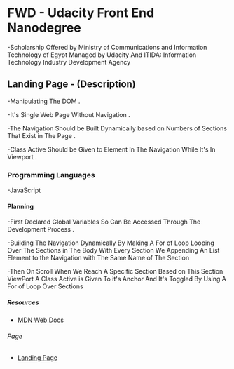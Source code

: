 # FWD - Udacity Front End Nanodegree

-Scholarship Offered by Ministry of Communications and Information Technology of Egypt Managed by Udacity And ITIDA: Information Technology Industry Development Agency

## Landing Page - (Description)

-Manipulating The DOM .

-It's Single Web Page Without Navigation .

-The Navigation Should be Built Dynamically based on Numbers of Sections That Exist in The Page .

-Class Active Should be Given to Element In The Navigation While It's In Viewport .

### Programming Languages

-JavaScript

#### Planning

-First Declared Global Variables So Can Be Accessed Through The Development Process .

-Building The Navigation Dynamically By Making A For of Loop Looping Over The Sections in The Body With Every Section We Appending An List Element to the Navigation with The Same Name of The Section

-Then On Scroll When We Reach A Specific Section Based on This Section ViewPort A Class Active is Given To it's Anchor And It's Toggled By Using A For of Loop Over Sections

##### Resources
- [MDN Web Docs](https://developer.mozilla.org/en-US/https://developer.mozilla.org/en-US/)

###### Page
- [Landing Page](https://mina-atallah.github.io/fwd-udacity-landing-page/)


